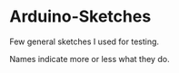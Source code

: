 # Arduino-Sketches
Few general sketches I used for testing.

Names indicate more or less what they do.
